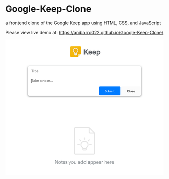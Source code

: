 # Google-Keep-Clone
 a frontend clone of the Google Keep app using HTML, CSS, and JavaScript

Please view live demo at:
https://anibarro022.github.io/Google-Keep-Clone/

![](/images/keepclonescreenshot.png)

